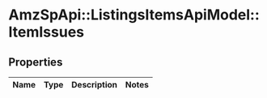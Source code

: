 # AmzSpApi::ListingsItemsApiModel::ItemIssues

## Properties
Name | Type | Description | Notes
------------ | ------------- | ------------- | -------------


